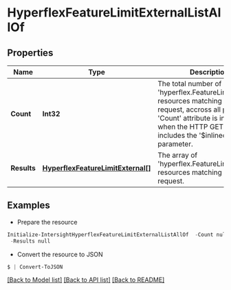 # HyperflexFeatureLimitExternalListAllOf
## Properties

Name | Type | Description | Notes
------------ | ------------- | ------------- | -------------
**Count** | **Int32** | The total number of &#39;hyperflex.FeatureLimitExternal&#39; resources matching the request, accross all pages. The &#39;Count&#39; attribute is included when the HTTP GET request includes the &#39;$inlinecount&#39; parameter. | [optional] 
**Results** | [**HyperflexFeatureLimitExternal[]**](HyperflexFeatureLimitExternal.md) | The array of &#39;hyperflex.FeatureLimitExternal&#39; resources matching the request. | [optional] 

## Examples

- Prepare the resource
```powershell
Initialize-IntersightHyperflexFeatureLimitExternalListAllOf  -Count null `
 -Results null
```

- Convert the resource to JSON
```powershell
$ | Convert-ToJSON
```

[[Back to Model list]](../README.md#documentation-for-models) [[Back to API list]](../README.md#documentation-for-api-endpoints) [[Back to README]](../README.md)

